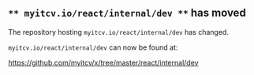 ## `** myitcv.io/react/internal/dev **` has moved

The repository hosting `myitcv.io/react/internal/dev` has changed.

`myitcv.io/react/internal/dev` can now be found at:

https://github.com/myitcv/x/tree/master/react/internal/dev
